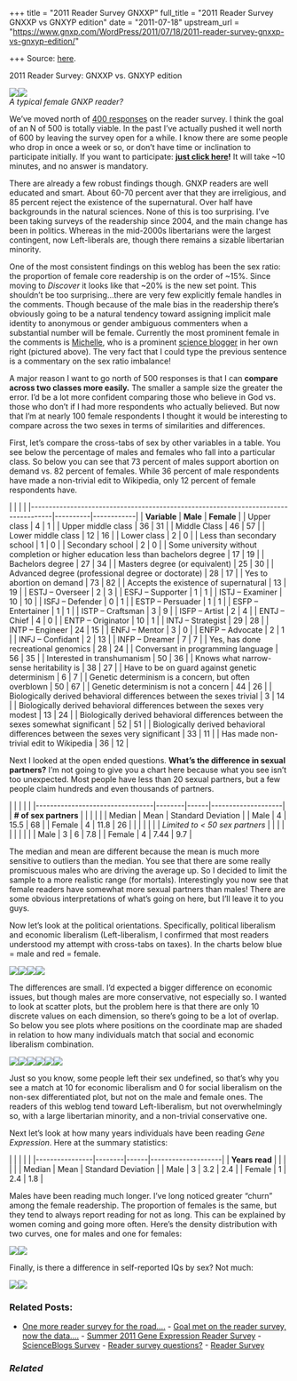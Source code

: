 +++
title = "2011 Reader Survey GNXXP"
full_title = "2011 Reader Survey GNXXP vs GNXYP edition"
date = "2011-07-18"
upstream_url = "https://www.gnxp.com/WordPress/2011/07/18/2011-reader-survey-gnxxp-vs-gnxyp-edition/"

+++
Source: [here](https://www.gnxp.com/WordPress/2011/07/18/2011-reader-survey-gnxxp-vs-gnxyp-edition/).

2011 Reader Survey: GNXXP vs. GNXYP edition

[![](https://i0.wp.com/blogs.discovermagazine.com/gnxp/files/2011/07/35.jpg?resize=150%2C150)![](https://i0.wp.com/blogs.discovermagazine.com/gnxp/files/2011/07/35.jpg?resize=150%2C150)](http://blogs.scientificamerican.com/crude-matter/)  
*A typical female GNXP reader?*

We’ve moved north of [400 responses](http://www.questionpro.com/akira/ShowResults?id=2462467) on the reader survey. I think the goal of an N of 500 is totally viable. In the past I’ve actually pushed it well north of 600 by leaving the survey open for a while. I know there are some people who drop in once a week or so, or don’t have time or inclination to participate initially. If you want to participate: **[just click here](http://surveys.questionpro.com/akira/TakeSurvey?id=2462467)!** It will take \~10 minutes, and no answer is mandatory.

There are already a few robust findings though. GNXP readers are well educated and smart. About 60-70 percent aver that they are irreligious, and 85 percent reject the existence of the supernatural. Over half have backgrounds in the natural sciences. None of this is too surprising. I’ve been taking surveys of the readership since 2004, and the main change has been in politics. Whereas in the mid-2000s libertarians were the largest contingent, now Left-liberals are, though there remains a sizable libertarian minority.

One of the most consistent findings on this weblog has been the sex ratio: the proportion of female core readership is on the order of \~15%. Since moving to *Discover* it looks like that \~20% is the new set point. This shouldn’t be too surprising…there are very few explicitly female handles in the comments. Though because of the male bias in the readership there’s obviously going to be a natural tendency toward assigning implicit male identity to anonymous or gender ambiguous commenters when a substantial number will be female. Currently the most prominent female in the comments is [Michelle](http://blogs.scientificamerican.com/crude-matter/), who is a prominent [science blogger](http://blogs.scientificamerican.com/crude-matter/) in her own right (pictured above). The very fact that I could type the previous sentence is a commentary on the sex ratio imbalance!

A major reason I want to go north of 500 responses is that I can **compare across two classes more easily.** The smaller a sample size the greater the error. I’d be a lot more confident comparing those who believe in God vs. those who don’t if I had more respondents who actually believed. But now that I’m at nearly 100 female respondents I thought it would be interesting to compare across the two sexes in terms of similarities and differences.

First, let’s compare the cross-tabs of sex by other variables in a table. You see below the percentage of males and females who fall into a particular class. So below you can see that 73 percent of males support abortion on demand vs. 82 percent of females. While 36 percent of male respondents have made a non-trivial edit to Wikipedia, only 12 percent of female respondents have.

|                                                                                    |          |            | |------------------------------------------------------------------------------------|----------|------------| | **Variable**                                                                       | **Male** | **Female** | | Upper class                                                                        | 4        | 1          | | Upper middle class                                                                 | 36       | 31         | | Middle Class                                                                       | 46       | 57         | | Lower middle class                                                                 | 12       | 16         | | Lower class                                                                        | 2        | 0          | | Less than secondary school                                                         | 1        | 0          | | Secondary school                                                                   | 2        | 0          | | Some university without completion or higher education less than bachelors degree  | 17       | 19         | | Bachelors degree                                                                   | 27       | 34         | | Masters degree (or equivalent)                                                     | 25       | 30         | | Advanced degree (professional degree or doctorate)                                 | 28       | 17         | | Yes to abortion on demand                                                          | 73       | 82         | | Accepts the existence of supernatural                                              | 13       | 19         | | ESTJ – Overseer                                                                    | 2        | 3          | | ESFJ – Supporter                                                                   | 1        | 1          | | ISTJ – Examiner                                                                    | 10       | 10         | | ISFJ – Defender                                                                    | 0        | 1          | | ESTP – Persuader                                                                   | 1        | 1          | | ESFP – Entertainer                                                                 | 1        | 1          | | ISTP – Craftsman                                                                   | 3        | 9          | | ISFP – Artist                                                                      | 2        | 4          | | ENTJ – Chief                                                                       | 4        | 0          | | ENTP – Originator                                                                  | 10       | 1          | | INTJ – Strategist                                                                  | 29       | 28         | | INTP – Engineer                                                                    | 24       | 15         | | ENFJ – Mentor                                                                      | 3        | 0          | | ENFP – Advocate                                                                    | 2        | 1          | | INFJ – Confidant                                                                   | 2        | 13         | | INFP – Dreamer                                                                     | 7        | 7          | | Yes, has done recreational genomics                                                | 28       | 24         | | Conversant in programming language                                                 | 56       | 35         | | Interested in transhumanism                                                        | 50       | 36         | | Knows what narrow-sense heritability is                                            | 38       | 27         | | Have to be on guard against genetic determinism                                    | 6        | 7          | | Genetic determinism is a concern, but often overblown                              | 50       | 67         | | Genetic determinism is not a concern                                               | 44       | 26         | | Biologically derived behavioral differences between the sexes trivial              | 3        | 14         | | Biologically derived behavioral differences between the sexes very modest          | 13       | 24         | | Biologically derived behavioral differences between the sexes somewhat significant | 52       | 51         | | Biologically derived behavioral differences between the sexes very significant     | 33       | 11         | | Has made non-trivial edit to Wikipedia                                             | 36       | 12         |

Next I looked at the open ended questions. **What’s the difference in sexual partners?** I’m not going to give you a chart here because what you see isn’t too unexpected. Most people have less than 20 sexual partners, but a few people claim hundreds and even thousands of partners.

|                                 |        |      |                    | |---------------------------------|--------|------|--------------------| | **\# of sex partners**          |        |      |                    | |                                 | Median | Mean | Standard Deviation | | Male                            | 4      | 15.5 | 68                 | | Female                          | 4      | 11.8 | 26                 | |                                 |        |      |                    | | *Limited to \< 50 sex partners* |        |      |                    | |                                 |        |      |                    | | Male                            | 3      | 6    | 7.8                | | Female                          | 4      | 7.44 | 9.7                |

The median and mean are different because the mean is much more sensitive to outliers than the median. You see that there are some really promiscuous males who are driving the average up. So I decided to limit the sample to a more realistic range (for mortals). Interestingly you now see that female readers have somewhat more sexual partners than males! There are some obvious interpretations of what’s going on here, but I’ll leave it to you guys.

Now let’s look at the political orientations. Specifically, political liberalism and economic liberalism (Left-liberalism, I confirmed that most readers understood my attempt with cross-tabs on taxes). In the charts below blue = male and red = female.

[![](https://i0.wp.com/blogs.discovermagazine.com/gnxp/files/2011/07/sex_sociallibline.png?resize=553%2C552)![](https://i0.wp.com/blogs.discovermagazine.com/gnxp/files/2011/07/sex_sociallibline.png?resize=553%2C552)](https://i0.wp.com/blogs.discovermagazine.com/gnxp/files/2011/07/sex_sociallibline.png)[![](https://i0.wp.com/blogs.discovermagazine.com/gnxp/files/2011/07/sex_econliblib.png?resize=553%2C552)![](https://i0.wp.com/blogs.discovermagazine.com/gnxp/files/2011/07/sex_econliblib.png?resize=553%2C552)](https://i0.wp.com/blogs.discovermagazine.com/gnxp/files/2011/07/sex_econliblib.png)

The differences are small. I’d expected a bigger difference on economic issues, but though males are more conservative, not especially so. I wanted to look at scatter plots, but the problem here is that there are only 10 discrete values on each dimension, so there’s going to be a lot of overlap. So below you see plots where positions on the coordinate map are shaded in relation to how many individuals match that social and economic liberalism combination.

[![](https://i0.wp.com/blogs.discovermagazine.com/gnxp/files/2011/07/sex_politicsscatter.png?resize=553%2C552)![](https://i0.wp.com/blogs.discovermagazine.com/gnxp/files/2011/07/sex_politicsscatter.png?resize=553%2C552)](https://i0.wp.com/blogs.discovermagazine.com/gnxp/files/2011/07/sex_politicsscatter.png)[![](https://i0.wp.com/blogs.discovermagazine.com/gnxp/files/2011/07/sex_politicss_male_scatter.png?resize=553%2C552)![](https://i0.wp.com/blogs.discovermagazine.com/gnxp/files/2011/07/sex_politicss_male_scatter.png?resize=553%2C552)](https://i0.wp.com/blogs.discovermagazine.com/gnxp/files/2011/07/sex_politicss_male_scatter.png)[![](https://i0.wp.com/blogs.discovermagazine.com/gnxp/files/2011/07/sex_politicss_female_scatter.png?resize=553%2C552)![](https://i0.wp.com/blogs.discovermagazine.com/gnxp/files/2011/07/sex_politicss_female_scatter.png?resize=553%2C552)](https://i0.wp.com/blogs.discovermagazine.com/gnxp/files/2011/07/sex_politicss_female_scatter.png)

Just so you know, some people left their sex undefined, so that’s why you see a match at 10 for economic liberalism and 0 for social liberalism on the non-sex differentiated plot, but not on the male and female ones. The readers of this weblog tend toward Left-liberalism, but not overwhelmingly so, with a large libertarian minority, and a non-trivial conservative one.

Next let’s look at how many years individuals have been reading *Gene Expression*. Here at the summary statistics:

|                |        |      |                    | |----------------|--------|------|--------------------| | **Years read** |        |      |                    | |                | Median | Mean | Standard Deviation | | Male           | 3      | 3.2  | 2.4                | | Female         | 1      | 2.4  | 1.8                |

Males have been reading much longer. I’ve long noticed greater “churn” among the female readership. The proportion of females is the same, but they tend to always report reading for not as long. This can be explained by women coming and going more often. Here’s the density distribution with two curves, one for males and one for females:

[![](https://i0.wp.com/blogs.discovermagazine.com/gnxp/files/2011/07/sex_yearsread.png?resize=553%2C552)![](https://i0.wp.com/blogs.discovermagazine.com/gnxp/files/2011/07/sex_yearsread.png?resize=553%2C552)](https://i0.wp.com/blogs.discovermagazine.com/gnxp/files/2011/07/sex_yearsread.png)

Finally, is there a difference in self-reported IQs by sex? Not much:

[![](https://i0.wp.com/blogs.discovermagazine.com/gnxp/files/2011/07/Sex_IQdistribution1.png?resize=553%2C552)![](https://i0.wp.com/blogs.discovermagazine.com/gnxp/files/2011/07/Sex_IQdistribution1.png?resize=553%2C552)](https://i0.wp.com/blogs.discovermagazine.com/gnxp/files/2011/07/Sex_IQdistribution1.png)

### Related Posts:

- [One more reader survey for the
  road....](https://www.gnxp.com/WordPress/2011/07/19/one-more-reader-survey-for-the-road/) - [Goal met on the reader survey, now the
  data....](https://www.gnxp.com/WordPress/2011/07/19/goal-met-on-the-reader-survey-now-the-data/) - [Summer 2011 Gene Expression Reader
  Survey](https://www.gnxp.com/WordPress/2011/07/14/summer-2011-gene-expression-reader-survey/) - [ScienceBlogs
  Survey](https://www.gnxp.com/WordPress/2007/07/02/scienceblogs-survey/) - [Reader survey
  questions?](https://www.gnxp.com/WordPress/2011/07/14/reader-survey-questions/) - [Reader
  Survey](https://www.gnxp.com/WordPress/2009/02/21/reader-survey/)

### *Related*

[](https://www.addtoany.com/add_to/facebook?linkurl=https%3A%2F%2Fwww.gnxp.com%2FWordPress%2F2011%2F07%2F18%2F2011-reader-survey-gnxxp-vs-gnxyp-edition%2F&linkname=2011%20Reader%20Survey%3A%20GNXXP%20vs.%20GNXYP%20edition "Facebook")[](https://www.addtoany.com/add_to/twitter?linkurl=https%3A%2F%2Fwww.gnxp.com%2FWordPress%2F2011%2F07%2F18%2F2011-reader-survey-gnxxp-vs-gnxyp-edition%2F&linkname=2011%20Reader%20Survey%3A%20GNXXP%20vs.%20GNXYP%20edition "Twitter")[](https://www.addtoany.com/add_to/email?linkurl=https%3A%2F%2Fwww.gnxp.com%2FWordPress%2F2011%2F07%2F18%2F2011-reader-survey-gnxxp-vs-gnxyp-edition%2F&linkname=2011%20Reader%20Survey%3A%20GNXXP%20vs.%20GNXYP%20edition "Email")[](https://www.addtoany.com/share)
